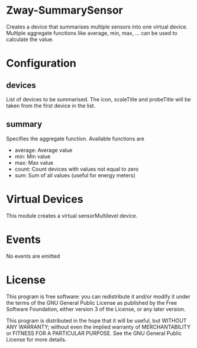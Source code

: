 # Zway-SummarySensor

Creates a device that summarises multiple sensors into one virtual device. 
Multiple aggregate functions like average, min, max, ... can be used to 
calculate the value.

# Configuration

## devices

List of devices to be summarised. The icon, scaleTitle and probeTitle will be 
taken from the first device in the list.

## summary

Specifies the aggregate function. Available functions are

* average: Average value
* min: Min value
* max: Max value
* count: Count devices with values not equal to zero
* sum: Sum of all values (useful for energy meters)

# Virtual Devices

This module creates a virtual sensorMultilevel device.

# Events

No events are emitted

# License

This program is free software: you can redistribute it and/or modify
it under the terms of the GNU General Public License as published by
the Free Software Foundation, either version 3 of the License, or any 
later version.

This program is distributed in the hope that it will be useful,
but WITHOUT ANY WARRANTY; without even the implied warranty of
MERCHANTABILITY or FITNESS FOR A PARTICULAR PURPOSE. See the
GNU General Public License for more details.
